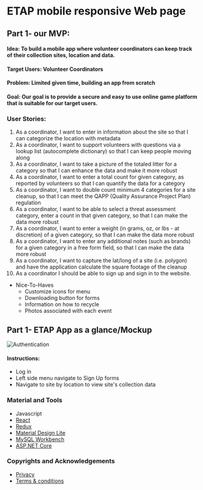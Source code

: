 # ETAP mobile responsive Web page

## Part 1- our MVP:

#### Idea: To build a mobile app where volunteer coordinators can keep track of their collection sites, location and data.

#### Target Users: Volunteer Coordinators

#### Problem: Limited given time, building an app from scratch

#### Goal: Our goal is to provide a secure and easy to use online game platform that is suitable for our target users.

### User Stories:
  1. As a coordinator, I want to enter in information about the site so that I can categorize the location with metadata
  2. As a coordinator, I want to support volunteers with questions via a lookup list (autocomplete dictionary) so that I can keep people moving along
  3. As a coordinator, I want to take a picture of the totaled litter for a category so that I can enhance the data and make it more robust
  4. As a coordinator, I want to enter a total count for given category, as reported by volunteers so that I can quantify the data for a category
  5. As a coordinator, I want to double count minimum 4 categories for a site cleanup, so that I can meet the QAPP (Quality Assurance Project Plan) regulation
  6. As a coordinator, I want to be able to select a threat assessment category, enter a count in that given category, so that I can make the data more robust
  7. As a coordinator, I want to enter a weight (in grams, oz, or lbs - at discretion) of a given category, so that I can make the data more robust
  8. As a coordinator, I want to enter any additional notes (such as brands) for a given category in a free form field, so that I can make the data more robust
  9. As a coordinator, I want to capture the lat/long of a site (i.e. polygon) and have the application calculate the square footage of the cleanup
  10. As a coordinator I should be able to sign up and sign in to the website.

- Nice-To-Haves
  * Customize icons for menu
  * Downloading button for forms
  * Information on how to recycle
  * Photos associated with each event
  
 ## Part 1- ETAP App as a glance/Mockup
  ![Authentication](images/game.png "Sign-in via Google Account")


 
#### Instructions:
  * Log in
  * Left side menu navigate to Sign Up forms
  * Navigate to site by location to view site's collection data
 
  
  
### Material and Tools
  * Javascript
  * [React](https://reactjs.org/)
  * [Redux](https://redux.js.org/)
  * [Material Design Lite](https://github.com/google/material-design-lite)
  * [MySQL Workbench](https://firebase.google.com)
  * [ASP.NET Core](https://spritejs.readthedocs.io/en/latest/)
 
### Copyrights and Acknowledgements
  * [Privacy](https://termsfeed.com/privacy-policy/6cf81f38974eab1bf5dc46b1e06725e6)
  * [Terms & conditions](https://termsfeed.com/terms-conditions/0014ae28a1cef6301fb4b9fb42109b40)